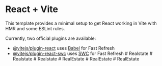 # React + Vite

This template provides a minimal setup to get React working in Vite with HMR and some ESLint rules.

Currently, two official plugins are available:

- [@vitejs/plugin-react](https://github.com/vitejs/vite-plugin-react/blob/main/packages/plugin-react/README.md) uses [Babel](https://babeljs.io/) for Fast Refresh
- [@vitejs/plugin-react-swc](https://github.com/vitejs/vite-plugin-react-swc) uses [SWC](https://swc.rs/) for Fast Refresh
#   R e a l s t a t e  
 #   R e a l s t a t e  
 #   R e a l s t a t e  
 #   R e a l E s t a t e  
 #   R e a l E s t a t e  
 #   R e a l E s t a t e  
 
